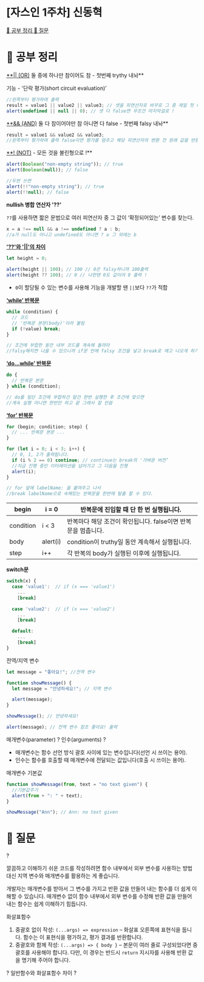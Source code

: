 # [자스인 1주차] 신동혁

[🐠 공부 정리 ](#-공부-정리)
[🧐 질문 ](#-질문)

# 🐠 공부 정리

[\*\*|| (OR)](https://ko.javascript.info/logical-operators#ref-955) 둘 중에 하나만 참이어도 참 - 첫번째 trythy 내놔\*\*

기능 - '단락 평가(short circuit evaluation)’

```jsx
//왼쪽부터 평가하며 출력
result = value1 || value2 || value3; // 셋을 피연산자로 바꾸로 그 중 제일 첫 true를 찾아라.
alert(undefined || null || 0); // 셋 다 false면 무조건 마지막걸로 !
```

[\*\*&& (AND)](https://ko.javascript.info/logical-operators#ref-957) 둘 다 참이어야만 참 아니면 다 false - 첫번째 falsy 내놔\*\*

```jsx
result = value1 && value2 && value3;
//왼쪽부터 평가하며 출력 false이면 평가를 멈추고 해당 피연산자의 변환 전 원래 값을 반환.
```

[\*\*! (NOT)](https://ko.javascript.info/logical-operators#ref-959) - 모든 것을 불린형으로 !\*\*

```jsx
alert(Boolean("non-empty string")); // true
alert(Boolean(null)); // false

//두번 쓰면
alert(!!"non-empty string"); // true
alert(!!null); // false
```

**nullish 병합 연산자 '??'**

`??`를 사용하면 짧은 문법으로 여러 피연산자 중 그 값이 ‘확정되어있는’ 변수를 찾는다.

```jsx
x = a !== null && a !== undefined ? a : b;
//a가 null도 아니고 undefined도 아니면 ? a 그 외에는 b
```

[**'??'와 '||'의 차이**](https://ko.javascript.info/nullish-coalescing-operator#ref-105)

```jsx
let height = 0;

alert(height || 100); // 100 // 0은 falsy하니까 100출력
alert(height ?? 100); // 0 // 나한텐 0도 값이야 0 출력 !
```

- `0`이 할당될 수 있는 변수를 사용해 기능을 개발할 땐 `||`보다 `??`가 적합

[**‘while’ 반복문**](https://ko.javascript.info/while-for#ref-98)

```jsx
while (condition) {
  // 코드
  // '반복문 본문(body)'이라 불림
  if (!value) break;
}

// 조건에 부합한 동안 내부 코드를 계속해 돌려라
//falsy해지면 나올 수 있으니까 if문 안에 falsy 조건을 넣고 break로 깨고 나오게 하기
```

[**‘do…while’ 반복문**](https://ko.javascript.info/while-for#ref-99)

```jsx
do {
  // 반복문 본문
} while (condition);

// do를 일단 조건에 부합하건 말건 한번 실행한 후 조건에 맞으면
//계속 실행 아니면 한번만 하고 끝 그래서 잘 안씀
```

[**‘for’ 반복문** ](https://ko.javascript.info/while-for#ref-100)

```jsx
for (begin; condition; step) {
  // ... 반복문 본문 ...
}

for (let i = 0; i < 3; i++) {
  // 0, 1, 2가 출력됩니다.
  if (i % 2 == 0) continue; // continue는 break의 '가벼운 버전’
  //지금 진행 중인 이터레이션을 넘어가고 그 다음을 진행
  alert(i);
}

// for 앞에 labelName: 을 붙여주고 나서
//break labelName으로 속해있는 반복문을 한번에 탈출 할 수 있다.
```

| begin     | i = 0    | 반복문에 진입할 때 단 한 번 실행됩니다.                       |
| --------- | -------- | ------------------------------------------------------------- |
| condition | i < 3    | 반복마다 해당 조건이 확인됩니다. false이면 반복문을 멈춥니다. |
| body      | alert(i) | condition이 truthy일 동안 계속해서 실행됩니다.                |
| step      | i++      | 각 반복의 body가 실행된 이후에 실행됩니다.                    |

**switch문**

```jsx
switch(x) {
  case 'value1':  // if (x === 'value1')
    ...
    [break]

  case 'value2':  // if (x === 'value2')
    ...
    [break]

  default:
    ...
    [break]
}
```

전역/지역 변수

```jsx
let message = "좋아요!"; //전역 변수

function showMessage() {
  let message = "안녕하세요!"; // 지역 변수

  alert(message);
}

showMessage(); // 안녕하세요!

alert(message); // 전역 변수 참조 좋아요! 출력
```

매개변수(parameter) ? 인수(arguments) ?

- 매개변수는 함수 선언 방식 괄호 사이에 있는 변수입니다(선언 시 쓰이는 용어).
- 인수는 함수를 호출할 때 매개변수에 전달되는 값입니다(호출 시 쓰이는 용어).

매개변수 기본값

```jsx
function showMessage(from, text = "no text given") {
  //기본값주기
  alert(from + ": " + text);
}

showMessage("Ann"); // Ann: no text given
```

# 🧐 질문

?

깔끔하고 이해하기 쉬운 코드를 작성하려면 함수 내부에서 외부 변수를 사용하는 방법 대신 지역 변수와 매개변수를 활용하는 게 좋습니다.

개발자는 매개변수를 받아서 그 변수를 가지고 반환 값을 만들어 내는 함수를 더 쉽게 이해할 수 있습니다. 매개변수 없이 함수 내부에서 외부 변수를 수정해 반환 값을 만들어 내는 함수는 쉽게 이해하기 힘듭니다.

화살표함수

1. 중괄호 없이 작성: `(...args) => expression` – 화살표 오른쪽에 표현식을 둡니다. 함수는 이 표현식을 평가하고, 평가 결과를 반환합니다.
2. 중괄호와 함께 작성: `(...args) => { body }` – 본문이 여러 줄로 구성되었다면 중괄호를 사용해야 합니다. 다만, 이 경우는 반드시 `return` 지시자를 사용해 반환 값을 명기해 주어야 합니다.

? 일반함수와 화살표함수 차이 ?
